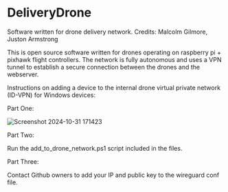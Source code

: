# DeliveryDrone
Software written for drone delivery network. 
Credits: Malcolm Gilmore, Juston Armstrong


This is open source software written for drones operating on raspberry pi + pixhawk flight controllers. The network is fully autonomous and uses a VPN tunnel to establish a secure connection between the drones and the webserver. 











Instructions on adding a device to the  internal drone virtual private network (ID-VPN) for Windows devices: 


Part One: 



![Screenshot 2024-10-31 171423](https://github.com/user-attachments/assets/78969d80-d1bd-4fc5-beb2-f8cad7befaf0)



Part Two: 

Run the add_to_drone_network.ps1 script included in the files. 


Part Three: 

Contact Github owners to add your IP and public key to the wireguard conf file. 
